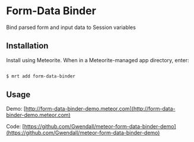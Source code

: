 Form-Data Binder
===================

Bind parsed form and input data to Session variables

Installation
------------

Install using Meteorite. When in a Meteorite-managed app directory, enter:

``` sh

$ mrt add form-data-binder
```

Usage
-----

Demo: [http://form-data-binder-demo.meteor.com](http://form-data-binder-demo.meteor.com)

Code: [https://github.com/Gwendall/meteor-form-data-binder-demo](https://github.com/Gwendall/meteor-form-data-binder-demo)
